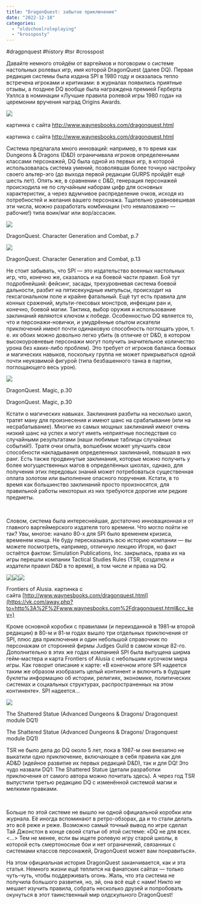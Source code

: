 ```yaml
---
title: "DragonQuest: забытое приключение"
date: "2022-12-18"
categories: 
  - "oldschoolroleplaying"
  - "krossposty"
---
```


#dragpnquest #history #tsr #crosspost

Давайте немного отойдём от варгеймов и поговорим о системе настольных ролевых игр, имя которой DragonQuest (далее DQ). Первая редакция системы была издана SPI в 1980 году и оказалась тепло встречена игроками и критиками: в журналах появились приятные отзывы, а позднее DQ вообще была награждена премией Герберта Уэллса в номинации «Лучшие правила ролевой игры 1980 года» на церемонии вручения наград Origins Awards.

![](https://cyborgsandmages.com/wp-content/uploads/2022/12/121822_0041_dragonquest1.png)

картинка с сайта http://www.waynesbooks.com/dragonquest.html

картинка с сайта http://www.waynesbooks.com/dragonquest.html

Система предлагала много инноваций: например, в то время как Dungeons & Dragons (D&D) ограничивала игроков определенными классами персонажей, DQ была одной из первых игр, в которой использовалась система умений, позволявшая более точную настройку своего альтер-эго (до выхода первой редакции GURPS пройдёт ещё шесть лет). Опять же, в сравнении с D&D, генерация персонажей происходила не по случайным наборам цифр для основных характеристик, а через вдумчивое распределение очков, исходя из потребностей и желания вашего персонажа. Тщательно уравновешивая эти числа, можно разработать комбинации (что немаловажно — рабочие!) типа воин/маг или вор/ассасин.

![](https://cyborgsandmages.com/wp-content/uploads/2022/12/121822_0041_dragonquest2.png)

DragonQuest. Character Generation and Combat, p.7

![](https://cyborgsandmages.com/wp-content/uploads/2022/12/121822_0041_dragonquest3.png)

DragonQuest. Character Generation and Combat, p.13

Не стоит забывать, что SPI — это издательство военных настольных игр, что, конечно же, сказалось и на боевой части правил. Бой тут подробнейший: фейсинг, засады, трехуровневая система боевой дальности, разбит на пятисекундные импульсы, происходит на гексагональном поле и крайне фатальный. Ещё тут есть правила для конных сражений, мульти-гексовых монстров, инфекции ран и, конечно, боевой магии. Тактика, выбор оружия и использование заклинаний являются ключом к победе. Особенностью DQ является то, что и персонажи-новички, и умудрённые опытом искатели приключений имеют почти одинаковую способность поглощать урон, т. е. их обоих можно довольно легко убить (в отличие от D&D, в котором высокоуровневые персонажи могут получить значительное количество урона без каких-либо проблем). Это требует от игроков баланса боевых и магических навыков, поскольку группа не может прикрываться одной почти неуязвимой фигурой (типа безбашенного танка в партии, поглощающего весь урон).

![](https://cyborgsandmages.com/wp-content/uploads/2022/12/121822_0041_dragonquest4.png)

DragonQuest. Magic, p.30

DragonQuest. Magic, p.30

Кстати о магических навыках. Заклинания разбиты на несколько школ, тратят ману для произнесения и имеют шанс на срабатывание (или на несрабатывание). Многие из самых мощных заклинаний имеют очень низкий шанс на успех и могут иметь неприятные последствия со случайными результатами (наши любимые таблицы случайных событий!). Тратя очки опыта, волшебник может улучшить свои способности накладывания определенных заклинаний, повышая в них ранг. Есть также продвинутые заклинания, которые можно получить у более могущественных магов в определённых школах, однако, для получения этих передовых знаний может потребоваться существенная оплата золотом или выполнение опасного поручения. Кстати, в то время как большинство заклинаний просто произносятся, для правильной работы некоторых из них требуются дорогие или редкие предметы.

 

Словом, система была интереснейшая, достаточно инновационная и от главного варгеймерского издателя того времени. Что могло пойти не так? Увы, многое: начало 80-х для SPI было временем кризиса, временем конца. Не буду пересказывать всю историю компании — вы можете посмотреть, например, отличную лекцию Игоря, но факт остаётся фактом: Simulation Publications, Inc. закрылась, права их на игры перешли компании Tactical Studies Rules (TSR, создатели и издатели правил D&D в то время), в том числе и права на DQ.

![](https://cyborgsandmages.com/wp-content/uploads/2022/12/121822_0041_dragonquest5.png)![](https://cyborgsandmages.com/wp-content/uploads/2022/12/121822_0041_dragonquest6.png)![](https://cyborgsandmages.com/wp-content/uploads/2022/12/121822_0041_dragonquest7.png)

Frontiers of Alusia. картинка с сайта [http://www.waynesbooks.com/dragonquest.html](https://vk.com/away.php?to=http%3A%2F%2Fwww.waynesbooks.com%2Fdragonquest.html&cc_key=)

Кроме основной коробки с правилами (и переизданной в 1981-м второй редакции) в 80-м и 81-м годах вышло три отдельных приключения от SPI, плюс два приключения и один небольшой справочник по персонажам от сторонней фирмы Judges Guild в самом конце 82-го. Дополнительно в этих же годах компанией SPI была выпущена ширма гейм-мастера и карта Frontiers of Alusia с небольшим кусочком мира игры. Как говорит описание к карте: «В конечном итоге SPI надеется таким же образом изобразить целый континент и включить в будущие буклеты информацию об истории, религиях, экономике, политических системах и социальных структурах, распространенных на этом континенте». SPI надеется…

![](https://cyborgsandmages.com/wp-content/uploads/2022/12/121822_0041_dragonquest8.png)

The Shattered Statue (Advanced Dungeons & Dragons/ Dragonquest module DQ1)

The Shattered Statue (Advanced Dungeons & Dragons/ Dragonquest module DQ1)

TSR не было дела до DQ около 5 лет, пока в 1987-м они внезапно не выкатили одно приключение, включающее в себя правила как для AD&D (идейное развитие их первых редакций D&D), так и для DQ! Это чудо назвали DQ1: The Shattered Statue (детали разработки приключения от самого автора можно почитать здесь). А через год TSR выпустили третью редакцию DQ с изменённой системой магии и мелкими правками.

 

Больше по этой системе не вышло ни одной официальной коробки или журнала. Её иногда вспоминают в ретро-обзорах, да и то стали делать это всё реже и реже. Возможно самый точный вывод по игре сделал Тай Джонстон в конце своей статьи об этой системе: «DQ не для всех. <…> Тем не менее, если вы ищете ролевую игру старой школы, в которой есть смертоносные бои и нет ограничений, связанных с системами классов персонажей, DragonQuest может вам понравиться».

На этом официальная история DragonQuest заканчивается, как и эта статья. Немного жизни ещё теплится на фанатских сайтах — только чуть-чуть, чтобы поддерживать огонь. Жаль, что эта система не получила большого развития, но, эй, она всё ещё с нами! Никто не мешает изучить правила, собрать несколько друзей и попробовать окунуться в этот таинственный мир олдскульного DragonQuest!
